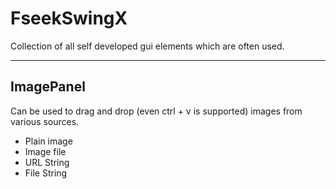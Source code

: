 FseekSwingX
=====================

Collection of all self developed gui elements which are often used.

----------

ImagePanel
---------

Can be used to drag and drop (even ctrl + v is supported) images from various sources.

 - Plain image
 - Image file
 - URL String
 - File String